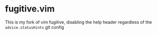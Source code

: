 # fugitive.vim

This is my fork of vim fugitive, disabling the help header regardless of the
`advice.statusHints` git config
